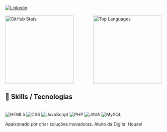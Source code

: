 <div style="display: flex; justify-content:space-between; align-items: center;">
<!--     ### Olá eu sou José Sousa -->
<a href="https://www.linkedin.com/in/josesousacruz/" target="_blank">
    <img src="https://img.shields.io/badge/LinkedIn-0077B5?style=for-the-badge&logo=linkedin&logoColor=white" alt="Linkedin">
  </a>
</div>

<br>
<div style="display: flex; justify-content: space-between; align-items: center; style="height: 150px;"">
  <img src="https://github-readme-stats.vercel.app/api?username=jOSEsOUSAFh&show_icons=true&theme=radical" alt="GitHub Stats" style="height: 220px">

  <img src="https://github-readme-stats.vercel.app/api/top-langs/?username=jOSEsOUSAFh&theme=blue-green" alt="Top Languages" style="height: 220px">
</div>

## 🚀 Skills / Tecnologias

<div style="display: inline_block"><br/> 
<img align="center" alt="HTML5" src="https://img.shields.io/badge/HTML5-E34F26?style=for-the-badge&logo=html5&logoColor=white"/>
<img align="center" alt="CSS" src="https://img.shields.io/badge/CSS3-1572B6?style=for-the-badge&logo=css3&logoColor=white"/>
<img align="center" alt="JavaScript" src="https://img.shields.io/badge/JavaScript-F7DF1E?style=for-the-badge&logo=javascript&logoColor=black"/>
<img align="center" alt="PHP" src="https://img.shields.io/badge/PHP-777BB4?style=for-the-badge&logo=php&logoColor=white"/>
<img align="center" alt="JAVA" src="https://img.shields.io/badge/Java-ED8B00?style=for-the-badge&logo=java&logoColor=white"/>
<img align="center" alt="MySQL" src="https://img.shields.io/badge/MySQL-00000F?style=for-the-badge&logo=mysql&logoColor=white"/>
</div>

Apaixonado por criar soluções inovadoras.
Aluno da Digital House!
